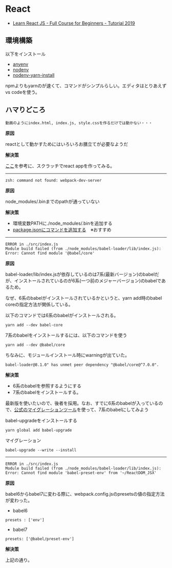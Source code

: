 # React
* [Learn React JS - Full Course for Beginners - Tutorial 2019](https://www.youtube.com/watch?v=DLX62G4lc44)

## 環境構築

以下をインストール

* [anyenv](https://github.com/anyenv/anyenv)
* [nodenv](https://github.com/nodenv/nodenv)
* [nodenv-yarn-install](https://github.com/pine/nodenv-yarn-install)

npmよりもyarnのが速くて、コマンドがシンプルらしい。エディタはとりあえずvs codeを使う。

## ハマりどころ

```
動画のようにindex.html, index.js, style.cssを作るだけでは動かない・・・
```

**原因**

reactとして動かすためにはいろいろお膳立てが必要なようだ

**解決策**

[ここ](https://medium.com/mtholla/react-app-from-scratch-in-5-steps-e72d82034d5a)を参考に、スクラッチでreact appを作ってみる。

---

```
zsh: command not found: webpack-dev-server
```

**原因**

node_modules/.binまでのpathが通っていない

**解決策**

* 環境変数PATHに./node_modules/.binを追加する
* [package.jsonにコマンドを追加する](https://stackoverflow.com/questions/31611527/webpack-webpack-dev-server-command-not-found)　※おすすめ

---

```
ERROR in ./src/index.js
Module build failed (from ./node_modules/babel-loader/lib/index.js):
Error: Cannot find module '@babel/core'  
```

**原因**

babel-loader/lib/index.jsが依存しているのは7系(最新バージョン)のbabelだが、インストールされているのが6系(一つ前のメジャーバージョン)のbabelであるため。

なぜ、6系のbabelがインストールされているかというと、yarn add時のbabel coreの指定方法が関係している。

以下のコマンドでは6系のbabelがインストールされる。

```
yarn add --dev babel-core
```

7系のbabelをインストールするには、以下のコマンドを使う

```
yarn add --dev @babel/core
```

ちなみに、モジュールインストール時にwarningが出ていた。

```
babel-loader@8.1.0" has unmet peer dependency "@babel/core@^7.0.0".
```

**解決策**

* 6系のbabelを参照するようにする
* 7系のbabelをインストールする。

最新版を使いたいので、後者を採用。なお、すでに6系のbabelが入っているので、[公式のマイグレーションツール](https://github.com/babel/babel-upgrade)を使って、7系のbabelにしてみよう

babel-upgradeをインストールする

```
yarn global add babel-upgrade
```

マイグレーション

```
babel-upgrade --write --install
```

---

```
ERROR in ./src/index.js
Module build failed (from ./node_modules/babel-loader/lib/index.js):
Error: Cannot find module 'babel-preset-env' from '~/ReactDOM_JSX'
```

**原因**

babel6からbabel7に変わる際に、webpack.config.jsのpresetsの値の指定方法が変わった。

* babel6

```
presets : ['env']
```

* babel7

```
presets: ['@babel/preset-env']
```

**解決策**

上記の通り。


